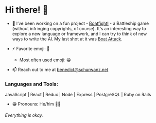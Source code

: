 # Hi there! 👋

- 🔭 I’ve been working on a fun project - [Boatfight!](https://github.com/benedictSchurwanz/boatfight) - a Battleship game (without infringing copyrights, of course). It's an interesting way to explore a new language or framework, and I can try to think of new ways to write the AI. My last shot at it was [Boat Attack](https://github.com/benedictSchurwanz/boatattack). 

- ⚡ Favorite emoji: 🤔  
  - Most often used emoji: 😁

- 📫 Reach out to me at [benedict@schurwanz.net](mailto:benedict@schurwanz.net)


### Languages and Tools:
JavaScript | React | Redux | Node | Express | PostgreSQL | Ruby on Rails

- 😁 Pronouns: He/him 🏳️‍🌈

###### Everything is okay.
